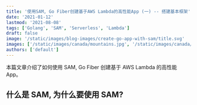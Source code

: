 ```yaml
---
title: '使用SAM, Go Fiber创建基于AWS Lambda的高性能App (一) -- 搭建基本框架'
date: '2021-01-12'
lastmod: '2021-08-08'
tags: ['Golang', 'SAM', 'Serverless', 'Lambda']
draft: false
image: '/static/images/blog-images/create-go-app-with-sam/title.svg'
images: ['/static/images/canada/mountains.jpg', '/static/images/canada/toronto.jpg']
authors: ['default']
---
```


本篇文章介绍了如何使用 SAM, Go Fiber 创建基于 AWS Lambda 的高性能 App。

## 什么是 SAM, 为什么要使用 SAM?

